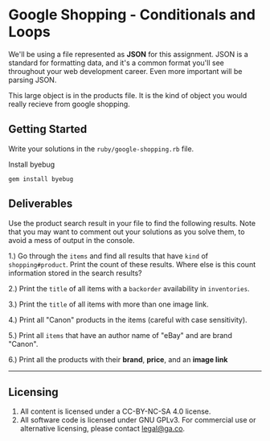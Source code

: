 # Google Shopping - Conditionals and Loops

We'll be using a file represented as **JSON** for this assignment. JSON is a standard for formatting data, and it's a common format you'll see throughout your web development career. Even more important will be parsing JSON.

This large object is in the products file. It is the kind of object you would really recieve from google shopping.

## Getting Started
Write your solutions in the `ruby/google-shopping.rb` file.

Install byebug
```
gem install byebug
```

## Deliverables

Use the product search result in your file to find the following results. Note that you may want to comment out your solutions as you solve them, to avoid a mess of output in the console.

1.) Go through the `items` and find all results that have `kind` of `shopping#product`. Print the count of these results. Where else is this count information stored in the search results?

2.) Print the `title` of all items with a `backorder` availability in `inventories`.

3.) Print the `title` of all items with more than one image link.

4.) Print all "Canon" products in the items (careful with case sensitivity).

5.) Print all `items` that have an author name of "eBay" and are brand "Canon".

6.) Print all the products with their **brand**, **price**, and an **image link**

---

## Licensing
1. All content is licensed under a CC-BY-NC-SA 4.0 license.
2. All software code is licensed under GNU GPLv3. For commercial use or alternative licensing, please contact legal@ga.co.
